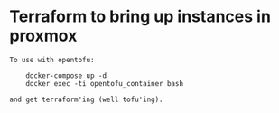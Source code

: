 # Terraform to bring up instances in proxmox

	To use with opentofu:

		docker-compose up -d
		docker exec -ti opentofu_container bash

	and get terraform'ing (well tofu'ing).
